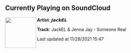## Currently Playing on SoundCloud

[<img align="left" width="100" src="https://i1.sndcdn.com/artworks-kINZm629e6UDhMmg-PER10g-t500x500.jpg">](https://soundcloud.com/officialjackel/someonereal1)

**Artist**: 𝙅𝙖𝙘𝙠𝙀𝙇 

**Track**: JackEL & Jenna Jay - Someone Real

Last updated at 11/28/2021 15:47
